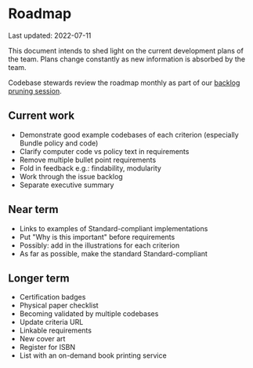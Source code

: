 # Roadmap

Last updated: 2022-07-11

This document intends to shed light on the current development plans of the team.
Plans change constantly as new information is absorbed by the team.

Codebase stewards review the roadmap monthly as part of our [backlog pruning session](https://about.publiccode.net/activities/standard-maintenance/backlog-pruning.html).

## Current work

* Demonstrate good example codebases of each criterion (especially Bundle policy and code)
* Clarify computer code vs policy text in requirements
* Remove multiple bullet point requirements
* Fold in feedback e.g.: findability, modularity
* Work through the issue backlog
* Separate executive summary

## Near term

* Links to examples of Standard-compliant implementations
* Put "Why is this important" before requirements
* Possibly: add in the illustrations for each criterion
* As far as possible, make the standard Standard-compliant

## Longer term

* Certification badges
* Physical paper checklist
* Becoming validated by multiple codebases
* Update criteria URL
* Linkable requirements
* New cover art
* Register for ISBN
* List with an on-demand book printing service
